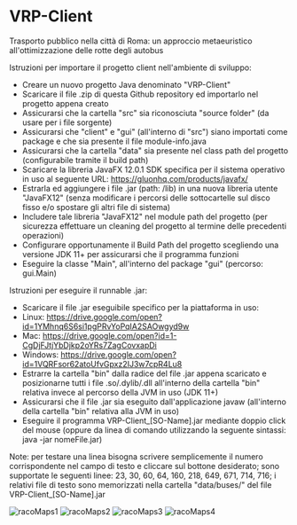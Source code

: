 # VRP-Client
Trasporto pubblico nella città di Roma: un approccio metaeuristico all'ottimizzazione delle rotte degli autobus

Istruzioni per importare il progetto client nell'ambiente di sviluppo:

- Creare un nuovo progetto Java denominato "VRP-Client"
- Scaricare il file .zip di questa Github repository ed importarlo nel progetto appena creato
- Assicurarsi che la cartella "src" sia riconosciuta "source folder" (da usare per i file sorgente)
- Assicurarsi che "client" e "gui" (all'interno di "src") siano importati come package e che sia presente il file module-info.java
- Assicurarsi che la cartella "data" sia presente nel class path del progetto (configurabile tramite il build path)
- Scaricare la libreria JavaFX 12.0.1 SDK specifica per il sistema operativo in uso al seguente URL: https://gluonhq.com/products/javafx/ 
- Estrarla ed aggiungere i file .jar (path: /lib) in una nuova libreria utente "JavaFX12" (senza modificare i percorsi delle sottocartelle sul disco fisso e/o spostare gli altri file di sistema)
- Includere tale libreria "JavaFX12" nel module path del progetto (per sicurezza effettuare un cleaning del progetto al termine delle precedenti operazioni)
- Configurare opportunamente il Build Path del progetto scegliendo una versione JDK 11+ per assicurarsi che il programma funzioni
- Eseguire la classe "Main", all'interno del package "gui" (percorso: gui.Main)

Istruzioni per eseguire il runnable .jar:

- Scaricare il file .jar eseguibile specifico per la piattaforma in uso:
- Linux: https://drive.google.com/open?id=1YMhnq6S6si1pgPRvYoPqIA2SAOwgyd9w
- Mac: https://drive.google.com/open?id=1-CgDjFJtjYbDjkp2oYRs7ZagCovxapDi
- Windows: https://drive.google.com/open?id=1VQRFsor62atoUfvGpxz2IJ3w7cpR4Lu8
- Estrarre la cartella "bin" dalla radice del file .jar appena scaricato e posizionarne tutti i file .so/.dylib/.dll all'interno della cartella "bin" relativa invece al percorso della JVM in uso (JDK 11+)
- Assicurarsi che il file .jar sia eseguito dall'applicazione javaw (all'interno della cartella "bin" relativa alla JVM in uso)
- Eseguire il programma VRP-Client_[SO-Name].jar mediante doppio click del mouse (oppure da linea di comando utilizzando la seguente sintassi: java -jar nomeFile.jar)

Note: per testare una linea bisogna scrivere semplicemente il numero corrispondente nel campo di testo e cliccare sul bottone desiderato; sono supportate le seguenti linee: 23, 30, 60, 64, 160, 218, 649, 671, 714, 716; i relativi file di testo sono memorizzati nella cartella "data/buses/" del file VRP-Client_[SO-Name].jar

![racoMaps1](https://user-images.githubusercontent.com/51203516/60122532-aec37380-9785-11e9-83d0-aeec4fc784d1.png)
![racoMaps2](https://user-images.githubusercontent.com/51203516/60122546-b420be00-9785-11e9-9d13-e20d83dba4e9.png)
![racoMaps3](https://user-images.githubusercontent.com/51203516/60122553-bb47cc00-9785-11e9-84c1-fdaeb0290565.png)
![racoMaps4](https://user-images.githubusercontent.com/51203516/60122560-c13dad00-9785-11e9-9f21-65b27fd9a5a8.png)
